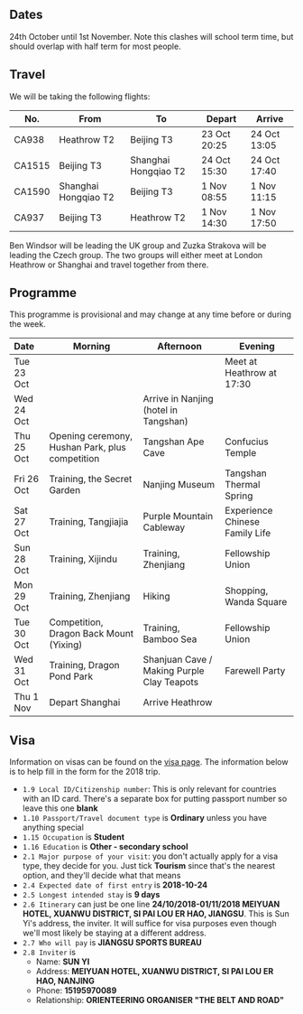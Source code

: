 ## Dates
24th October until 1st November. Note this clashes will school term time, but should overlap with half term for most people.

## Travel
We will be taking the following flights:

| No. | From | To | Depart | Arrive |
| --- | --- | --- | --- | --- |
| CA938 | Heathrow T2 | Beijing T3 | 23 Oct 20:25 | 24 Oct 13:05 |
| CA1515 | Beijing T3 | Shanghai Hongqiao T2 | 24 Oct 15:30 | 24 Oct 17:40 |
| CA1590 | Shanghai Hongqiao T2 | Beijing T3 | 1 Nov 08:55 | 1 Nov 11:15 |
| CA937 | Beijing T3 | Heathrow T2 | 1 Nov 14:30 | 1 Nov 17:50 |

Ben Windsor will be leading the UK group and Zuzka Strakova will be leading the Czech group. The two groups will either meet at London Heathrow or Shanghai and travel together from there.

## Programme
This programme is provisional and may change at any time before or during the week.

| Date | Morning | Afternoon | Evening |
| :--- | --- | --- | --- |
| Tue 23 Oct | | | Meet at Heathrow at 17:30 |
| Wed 24 Oct | | Arrive in Nanjing (hotel in Tangshan) | |
| Thu 25 Oct | Opening ceremony, Hushan Park, plus competition | Tangshan Ape Cave | Confucius Temple |
| Fri 26 Oct | Training, the Secret Garden | Nanjing Museum | Tangshan Thermal Spring |
| Sat 27 Oct | Training, Tangjiajia | Purple Mountain Cableway | Experience Chinese Family Life |
| Sun 28 Oct | Training, Xijindu | Training, Zhenjiang | Fellowship Union |
| Mon 29 Oct | Training, Zhenjiang | Hiking | Shopping, Wanda Square |
| Tue 30 Oct | Competition, Dragon Back Mount (Yixing) | Training, Bamboo Sea | Fellowship Union |
| Wed 31 Oct | Training, Dragon Pond Park | Shanjuan Cave / Making Purple Clay Teapots | Farewell Party
| Thu 1 Nov | Depart Shanghai | Arrive Heathrow | |

## Visa
Information on visas can be found on the [visa page]({{site.baseurl}}/pages/visa.html). The information below is to help fill in the form for the 2018 trip.

* `1.9 Local ID/Citizenship number`: This is only relevant for countries with an ID card. There's a separate box for putting passport number so leave this one **blank**
* `1.10 Passport/Travel document type` is **Ordinary** unless you have anything special  
* `1.15 Occupation` is **Student**
* `1.16 Education` is **Other - secondary school**
* `2.1 Major purpose of your visit`: you don't actually apply for a visa type, they decide for you. Just tick **Tourism** since that's the nearest option, and they'll decide what that means
* `2.4 Expected date of first entry` is **2018-10-24**
* `2.5 Longest intended stay` is **9 days**
* `2.6 Itinerary` can just be one line **24/10/2018-01/11/2018 MEIYUAN HOTEL, XUANWU DISTRICT, SI PAI LOU ER HAO, JIANGSU**. This is Sun Yi's address, the inviter. It will suffice for visa purposes even though we'll most likely be staying at a different address.
* `2.7 Who will pay` is **JIANGSU SPORTS BUREAU**
* `2.8 Inviter` is
    * Name: **SUN YI**
    * Address: **MEIYUAN HOTEL, XUANWU DISTRICT, SI PAI LOU ER HAO, NANJING**
    * Phone: **15195970089**
    * Relationship: **ORIENTEERING ORGANISER "THE BELT AND ROAD"**

<!---
## Dates
This should overlap with half term for most people, but you will need to take some time out of school. If your school is happy with this then we are sure it will be an enjoyable and educational experience! If you would like to take part in this camp please complete the [form below](#apply) **by Thursday 16th August**.

Selections will be made by **Sunday 19th August**, after that we will have to move quickly to book flights and apply for visas.


## Apply
If you have problems filling in the form below, you can <a href="https://docs.google.com/forms/d/e/1FAIpQLSfvhauQEDKR49lXM_Qz7Vlhtm4cOpUT1i4GCDAN3KLU5vkDrw/viewform?usp=sf_link" target="_blank">open the form in a new tab</a>.

<iframe src="https://docs.google.com/forms/d/e/1FAIpQLSfvhauQEDKR49lXM_Qz7Vlhtm4cOpUT1i4GCDAN3KLU5vkDrw/viewform?embedded=true" width="100%" height="520" frameborder="0" marginheight="0" marginwidth="0">Loading...</iframe>
-->